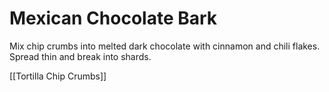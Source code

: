 # Mexican Chocolate Bark

Mix chip crumbs into melted dark chocolate with cinnamon and chili flakes. Spread thin and break into shards.

[[Tortilla Chip Crumbs]]
